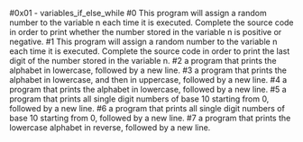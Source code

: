 #0x01 - variables_if_else_while
#0 This program will assign a random number to the variable n each time it is executed. Complete the source code in order to print whether the number stored in the variable n is positive or negative.
#1 This program will assign a random number to the variable n each time it is executed. Complete the source code in order to print the last digit of the number stored in the variable n.
#2 a program that prints the alphabet in lowercase, followed by a new line.
#3 a program that prints the alphabet in lowercase, and then in uppercase, followed by a new line.
#4 a program that prints the alphabet in lowercase, followed by a new line.
#5 a program that prints all single digit numbers of base 10 starting from 0, followed by a new line.
#6 a program that prints all single digit numbers of base 10 starting from 0, followed by a new line.
#7 a program that prints the lowercase alphabet in reverse, followed by a new line.
